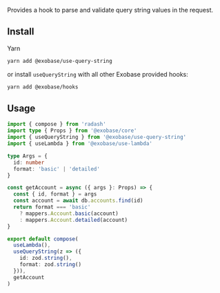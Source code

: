 Provides a hook to parse and validate query string values in the request.

## Install

Yarn

```sh
yarn add @exobase/use-query-string
```

or install `useQueryString` with all other Exobase provided hooks:

```sh
yarn add @exobase/hooks
```

## Usage

```ts
import { compose } from 'radash'
import type { Props } from '@exobase/core'
import { useQueryString } from '@exobase/use-query-string'
import { useLambda } from '@exobase/use-lambda'

type Args = {
  id: number
  format: 'basic' | 'detailed'
}

const getAccount = async ({ args }: Props) => {
  const { id, format } = args
  const account = await db.accounts.find(id)
  return format === 'basic'
    ? mappers.Account.basic(account)
    : mappers.Account.detailed(account)
}

export default compose(
  useLambda(),
  useQueryString(z => ({
    id: zod.string(),
    format: zod.string()
  })),
  getAccount
)
```
